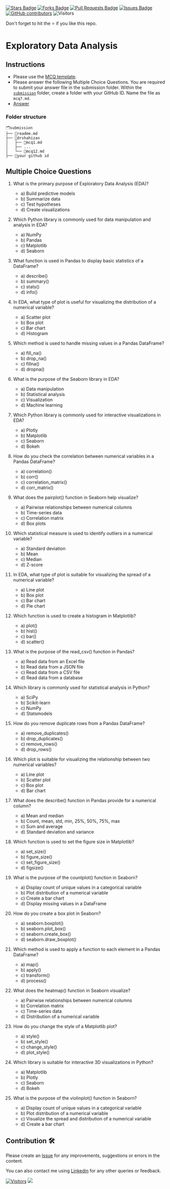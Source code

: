<a href="https://github.com/drshahizan/BDM/stargazers"><img src="https://img.shields.io/github/stars/drshahizan/BDM" alt="Stars Badge"/></a>
<a href="https://github.com/drshahizan/BDM/network/members"><img src="https://img.shields.io/github/forks/drshahizan/BDM" alt="Forks Badge"/></a>
<a href="https://github.com/drshahizan/BDM/pulls"><img src="https://img.shields.io/github/issues-pr/drshahizan/BDM" alt="Pull Requests Badge"/></a>
<a href="https://github.com/drshahizan/BDM"><img src="https://img.shields.io/github/issues/drshahizan/BDM" alt="Issues Badge"/></a>
<a href="https://github.com/drshahizan/BDM/graphs/contributors"><img alt="GitHub contributors" src="https://img.shields.io/github/contributors/drshahizan/BDM?color=2b9348"></a>
![Visitors](https://api.visitorbadge.io/api/visitors?path=https%3A%2F%2Fgithub.com%2Fdrshahizan%2BDM&labelColor=%23d9e3f0&countColor=%23697689&style=flat)

Don't forget to hit the :star: if you like this repo.

# Exploratory Data Analysis

## Instructions
- Please use the [MCQ template](temp_mcq.md).
- Please answer the following Multiple Choice Questions. You are required to submit your answer file in the submission folder. Within the [`submission`](../submission/) folder, create a folder with your GitHub ID. Name the file as `mcq7.md`.
- [Answer](https://github.com/drshahizan/)

### Folder structure

```
🗂️submission
├── 📄readme.md
├── 📁drshahizan
│   ├── 📄mcq1.md
│   ├── ...
│   └── 📄mcq12.md
├── 📁your github id
```

## Multiple Choice Questions																																					
1. What is the primary purpose of Exploratory Data Analysis (EDA)?

   - a) Build predictive models
   - b) Summarize data
   - c) Test hypotheses
   - d) Create visualizations

2. Which Python library is commonly used for data manipulation and analysis in EDA?

   - a) NumPy
   - b) Pandas
   - c) Matplotlib
   - d) Seaborn

3. What function is used in Pandas to display basic statistics of a DataFrame?

   - a) describe()
   - b) summary()
   - c) stats()
   - d) info()

4. In EDA, what type of plot is useful for visualizing the distribution of a numerical variable?

   - a) Scatter plot
   - b) Box plot
   - c) Bar chart
   - d) Histogram

5. Which method is used to handle missing values in a Pandas DataFrame?

   - a) fill_na()
   - b) drop_na()
   - c) fillna()
   - d) dropna()

6. What is the purpose of the Seaborn library in EDA?

   - a) Data manipulation
   - b) Statistical analysis
   - c) Visualization
   - d) Machine learning

7. Which Python library is commonly used for interactive visualizations in EDA?

   - a) Plotly
   - b) Matplotlib
   - c) Seaborn
   - d) Bokeh

8. How do you check the correlation between numerical variables in a Pandas DataFrame?

   - a) correlation()
   - b) corr()
   - c) correlation_matrix()
   - d) corr_matrix()

9. What does the pairplot() function in Seaborn help visualize?

   - a) Pairwise relationships between numerical columns
   - b) Time-series data
   - c) Correlation matrix
   - d) Box plots

10. Which statistical measure is used to identify outliers in a numerical variable?

    - a) Standard deviation
    - b) Mean
    - c) Median
    - d) Z-score

11. In EDA, what type of plot is suitable for visualizing the spread of a numerical variable?

    - a) Line plot
    - b) Box plot
    - c) Bar chart
    - d) Pie chart

12. Which function is used to create a histogram in Matplotlib?

    - a) plot()
    - b) hist()
    - c) bar()
    - d) scatter()

13. What is the purpose of the read_csv() function in Pandas?

    - a) Read data from an Excel file
    - b) Read data from a JSON file
    - c) Read data from a CSV file
    - d) Read data from a database

14. Which library is commonly used for statistical analysis in Python?

    - a) SciPy
    - b) Scikit-learn
    - c) NumPy
    - d) Statsmodels

15. How do you remove duplicate rows from a Pandas DataFrame?

    - a) remove_duplicates()
    - b) drop_duplicates()
    - c) remove_rows()
    - d) drop_rows()

16. Which plot is suitable for visualizing the relationship between two numerical variables?

    - a) Line plot
    - b) Scatter plot
    - c) Box plot
    - d) Bar chart

17. What does the describe() function in Pandas provide for a numerical column?

    - a) Mean and median
    - b) Count, mean, std, min, 25%, 50%, 75%, max
    - c) Sum and average
    - d) Standard deviation and variance

18. Which function is used to set the figure size in Matplotlib?

    - a) set_size()
    - b) figure_size()
    - c) set_figure_size()
    - d) figsize()

19. What is the purpose of the countplot() function in Seaborn?

    - a) Display count of unique values in a categorical variable
    - b) Plot distribution of a numerical variable
    - c) Create a bar chart
    - d) Display missing values in a DataFrame

20. How do you create a box plot in Seaborn?

    - a) seaborn.boxplot()
    - b) seaborn.plot_box()
    - c) seaborn.create_box()
    - d) seaborn.draw_boxplot()

21. Which method is used to apply a function to each element in a Pandas DataFrame?

    - a) map()
    - b) apply()
    - c) transform()
    - d) process()

22. What does the heatmap() function in Seaborn visualize?

    - a) Pairwise relationships between numerical columns
    - b) Correlation matrix
    - c) Time-series data
    - d) Distribution of a numerical variable

23. How do you change the style of a Matplotlib plot?

    - a) style()
    - b) set_style()
    - c) change_style()
    - d) plot_style()

24. Which library is suitable for interactive 3D visualizations in Python?

    - a) Matplotlib
    - b) Plotly
    - c) Seaborn
    - d) Bokeh

25. What is the purpose of the violinplot() function in Seaborn?

    - a) Display count of unique values in a categorical variable
    - b) Plot distribution of a numerical variable
    - c) Visualize the spread and distribution of a numerical variable
    - d) Create a bar chart

## Contribution 🛠️
Please create an [Issue](https://github.com/drshahizan/BDM/issues) for any improvements, suggestions or errors in the content.

You can also contact me using [Linkedin](https://www.linkedin.com/in/drshahizan/) for any other queries or feedback.

[![Visitors](https://api.visitorbadge.io/api/visitors?path=https%3A%2F%2Fgithub.com%2Fdrshahizan&labelColor=%23697689&countColor=%23555555&style=plastic)](https://visitorbadge.io/status?path=https%3A%2F%2Fgithub.com%2Fdrshahizan)
![](https://hit.yhype.me/github/profile?user_id=81284918)


